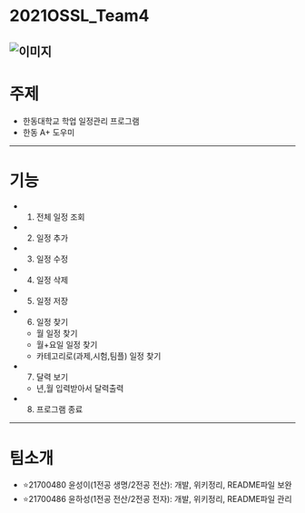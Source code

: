 # 2021OSSL_Team4
![이미지](https://cdn.pixabay.com/photo/2017/06/10/06/39/calender-2389150__340.png)
------------------
# 주제 
- 한동대학교 학업 일정관리 프로그램
- 한동 A+ 도우미 
------------------
# 기능 
- 1. 전체 일정 조회 
- 2. 일정 추가
- 3. 일정 수정 
- 4. 일정 삭제 
- 5. 일정 저장
- 6. 일정 찾기
  - 월 일정 찾기
  - 월+요일 일정 찾기
  - 카테고리로(과제,시험,팀플) 일정 찾기 
- 7. 달력 보기
  - 년,월 입력받아서 달력출력
- 8. 프로그램 종료 
------------------
# 팀소개 
- ⭐️21700480 윤성이(1전공 생명/2전공 전산): 개발, 위키정리, README파일 보완
- ⭐️21700486 윤하성(1전공 전산/2전공 전자): 개발, 위키정리, README파일 관리
